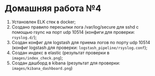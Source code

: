 # Домашняя работа №4
1. Установлен ELK стек в docker;
2. Создано правило пересылки лога /var/log/secure для sshd с помощью rsync на порт udp 10514 (конфиги для проверки: `rsyslog.d/`);
3. Создан конфиг для logstash для приема логов по порту udp 10514 (конфиг logstash для проверки: `logstash_pipeline/rsyslog.conf`);
4. Создан индекс в elastic (результат проверки в `images/index_check.png`);
5. Создан дашборд в kibana (результат для проверки: `images/kibana_dashboard.png`)
